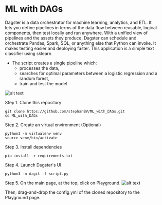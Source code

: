 # ML with DAGs
Dagster is a data orchestrator for machine learning, analytics, and ETL.
It lets you define pipelines in terms of the data flow between reusable, logical components, then test locally and run anywhere. With a unified view of pipelines and the assets they produce, Dagster can schedule and orchestrate Pandas, Spark, SQL, or anything else that Python can invoke. It makes testing easier and deploying faster.
This application is a simple text classifier using sklearn.

- The script creates a single pipeline which:
	- processes the data, 
	- searches for optimal parameters between a logistic regression and a random forest,
	- train and test the model
  
![alt text](https://github.com/stephanBV/ML_with_DAGs/blob/main/img/dagster_pipeline_drawio.jpg)

Step 1. Clone this repository
```
git clone https://github.com/stephanBV/ML_with_DAGs.git
cd ML_with_DAGs
````
Step 2. Create an virtual environment (Optional) 
```
python3 -m virtualenv venv
source venv/bin/activate
```
Step 3. Install dependencies
```
pip install -r requirements.txt
```
Step 4. Launch Dagster's UI 
```
python3 -m dagit -f script.py
```
Step 5. On the main page, at the top, click on Playground. 
![alt text](https://github.com/stephanBV/ML_with_DAGs/blob/main/img/playground.png)

Then, drag-and-drop the config.yml of the cloned repository to the Playground page.
